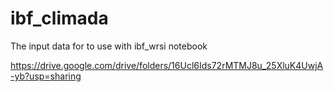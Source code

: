# ibf_climada


The input data for to use with ibf_wrsi notebook

https://drive.google.com/drive/folders/16Ucl6Ids72rMTMJ8u_25XluK4UwjA-yb?usp=sharing
